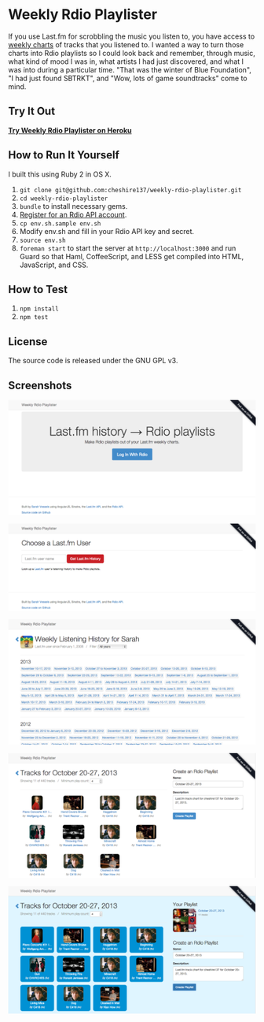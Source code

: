 # Weekly Rdio Playlister

If you use Last.fm for scrobbling the music you listen to, you have access to
[weekly charts](http://www.last.fm/api/show/user.getWeeklyTrackChart) of tracks
that you listened to. I wanted a way to turn those charts into Rdio playlists
so I could look back and remember, through music, what kind of mood I was in,
what artists I had just discovered, and what I was into during a particular
time. "That was the winter of Blue Foundation", "I had just found SBTRKT", and
"Wow, lots of game soundtracks" come to mind.

## Try It Out

**[Try Weekly Rdio Playlister on Heroku](http://weekly-rdio-playlister.herokuapp.com/)**

## How to Run It Yourself

I built this using Ruby 2 in OS X.

1. `git clone git@github.com:cheshire137/weekly-rdio-playlister.git`
2. `cd weekly-rdio-playlister`
3. `bundle` to install necessary gems.
4. [Register for an Rdio API account](https://secure.mashery.com/login/rdio.mashery.com/).
5. `cp env.sh.sample env.sh`
6. Modify env.sh and fill in your Rdio API key and secret.
7. `source env.sh`
8. `foreman start` to start the server at `http://localhost:3000` and run Guard so that Haml, CoffeeScript, and LESS get compiled into HTML, JavaScript,
and CSS.

## How to Test

1. `npm install`
2. `npm test`

## License

The source code is released under the GNU GPL v3.

## Screenshots

![Screenshot of Weekly Rdio Playlister](http://github.com/cheshire137/weekly-rdio-playlister/raw/master/screenshot.png)

![Screenshot of Weekly Rdio Playlister](http://github.com/cheshire137/weekly-rdio-playlister/raw/master/screenshot1.png)

![Screenshot of Weekly Rdio Playlister](http://github.com/cheshire137/weekly-rdio-playlister/raw/master/screenshot2.png)

![Screenshot of Weekly Rdio Playlister](http://github.com/cheshire137/weekly-rdio-playlister/raw/master/screenshot3.png)

![Screenshot of Weekly Rdio Playlister](http://github.com/cheshire137/weekly-rdio-playlister/raw/master/screenshot4.png)
